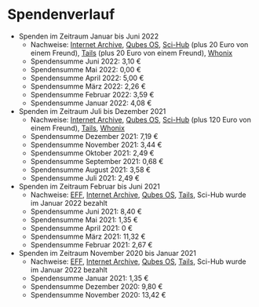 # Spendenverlauf

* Spenden im Zeitraum Januar bis Juni 2022
  * Nachweise: [Internet Archive](../assets/images/donations/2022-07/internet-archive.png), [Qubes OS](../assets/images/donations/2022-07/qubes-os.png), [Sci-Hub](../assets/images/donations/2022-07/sci-hub.png) (plus 20 Euro von einem Freund), [Tails](../assets/images/donations/2022-07/tails.png) (plus 20 Euro von einem Freund), [Whonix](../assets/images/donations/2022-07/whonix.png)
  * Spendensumme Juni 2022: 3,10 €
  * Spendensumme Mai 2022: 0,00 €
  * Spendensumme April 2022: 5,00 €
  * Spendensumme März 2022: 2,26 €
  * Spendensumme Februar 2022: 3,59 €
  * Spendensumme Januar 2022: 4,08 €
* Spenden im Zeitraum Juli bis Dezember 2021
  * Nachweise: [Internet Archive](../assets/images/donations/2022-01/internet-archive.png), [Qubes OS](../assets/images/donations/2022-01/qubes-os.png), [Sci-Hub](../assets/images/donations/2022-01/sci-hub.png) (plus 120 Euro von einem Freund), [Tails](../assets/images/donations/2022-01/tails.png), [Whonix](../assets/images/donations/2022-01/whonix.png)
  * Spendensumme Dezember 2021: 7,19 €
  * Spendensumme November 2021: 3,44 €
  * Spendensumme Oktober 2021: 2,49 €
  * Spendensumme September 2021: 0,68 €
  * Spendensumme August 2021: 3,58 €
  * Spendensumme Juli 2021: 2,49 €
* Spenden im Zeitraum Februar bis Juni 2021
  * Nachweise: [EFF](../assets/images/donations/2021-06/eff.png), [Internet Archive](../assets/images/donations/2021-06/internet-archive.png), [Qubes OS](../assets/images/donations/2021-06/qubes.png), [Tails](../assets/images/donations/2021-06/tails.png), Sci-Hub wurde im Januar 2022 bezahlt
  * Spendensumme Juni 2021: 8,40 €
  * Spendensumme Mai 2021: 1,35 €
  * Spendensumme April 2021: 0 €
  * Spendensumme März 2021: 11,32 €
  * Spendensumme Februar 2021: 2,67 €
* Spenden im Zeitraum November 2020 bis Januar 2021
  * Nachweise: [EFF](../assets/images/donations/2021-01/eff.png), [Internet Archive](../assets/images/donations/2021-01/internet-archive.png), [Qubes OS](../assets/images/donations/2021-01/qubes.png), [Tails](../assets/images/donations/2021-01/tails.png), Sci-Hub wurde im Januar 2022 bezahlt
  * Spendensumme Januar 2021: 1,35 €
  * Spendensumme Dezember 2020: 9,80 €
  * Spendensumme November 2020: 13,42 €
